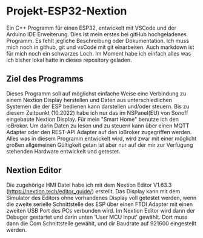 # Projekt-ESP32-Nextion
Ein C++ Programm für einen ESP32, entwickelt mit VSCode und der Arduino IDE Erweiterung.
Dies ist mein erstes bei gitHub hochgeladenes Programm. Es fehlt jegliche Beschreibung oder Dokumentation.
Ich muss mich noch in github, git und vsCode mit git einarbeiten. Auch markdown ist für mich noch ein schwarzes Loch. Im Moment habe ich einfach alles was ich bisher lokal hatte in dieses repository geladen.

## Ziel des Programms
Dieses Programm soll auf möglichst einfache Weise eine Verbindung zu einem Nextion Display herstellen und Daten aus unterschiedlichen Systemen die der ESP bedienen kann darstellen und/oder steuern. Bis zu diesem Zeitpunkt (10.2022) habe ich nur das im NSPanel(EU) von Sonoff eingebaute Nextion Display.
Für mein "Smart Home" benutze ich den ioBroker. Um darin Daten zu lesen und zu steuern kann über einen MQTT Adapter oder den REST-API Adapter auf den ioBroker zugegriffen werden.
Alles was in diesem Programm entwickelt wird, wird zwar mit einer möglicht großen allgemeinen Gültigkeit getan ist aber nur auf der mir zur Verfügung stehenden Hardware entwickelt und getestet.

## Nextion Editor
Die zugehörige HMI Datei habe ich mit dem Nextion Editor V1.63.3 (https://nextion.tech/editor_guide/) erstellt. Das Display kann mit dem Simulator des Editors ohne vorhandenes Display voll getestet werden, wenn die zweite serielle Schnittstelle des ESP über einen FTDI Adapter mit einen zweiten USB Port des PCs verbunden wird. Im Nextion Editor wird dann der Debuger gestartet und darin unten 'User MCU Input' gewählt. Dort muss dann die Com Schnittstelle gewählt, und dir Baudrate auf 921600 eingestellt werden.
